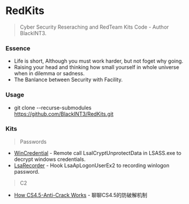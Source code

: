 # RedKits
> Cyber Security Reseraching and RedTeam Kits Code - Author BlackINT3.

### Essence
- Life is short, Although you must work harder, but not foget why going.
- Raising your head and thinking how small yourself in whole universe when in dilemma or sadness.
- The Banlance between Security with Facility.

### Usage
- git clone --recurse-submodules https://github.com/BlackINT3/RedKits.git

### Kits

> Passwords
* [WinCredential](passwd/WinCredential/) - Remote call LsaICryptUnprotectData in LSASS.exe to decrypt windows credentials.
* [LsaRecorder](passwd/LsaRecorder/)  -  Hook LsaApLogonUserEx2 to recording winlogon password.

> C2
* [How CS4.5-Anti-Crack Works](c2/cobaltstrike/cs4.5-anti-crack) - 聊聊CS4.5的防破解机制